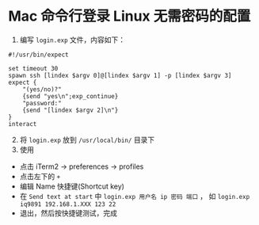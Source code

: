 # Mac 命令行登录 Linux 无需密码的配置

1. 编写 `login.exp` 文件，内容如下： 

```
#!/usr/bin/expect

set timeout 30
spawn ssh [lindex $argv 0]@[lindex $argv 1] -p [lindex $argv 3]
expect {
	"(yes/no)?"
	{send "yes\n";exp_continue}
	"password:"
	{send "[lindex $argv 2]\n"}
}
interact
```

2. 将 `login.exp` 放到 `/usr/local/bin/` 目录下
3. 使用

- 点击 iTerm2 -> preferences -> profiles
- 点击左下的 `+`
- 编辑 Name 快捷键(Shortcut key)
- 在 `Send text at start` 中 `login.exp 用户名 ip 密码 端口` ， 如 `login.exp iq9891 192.168.1.XXX 123 22`
- 退出，然后按快捷键测试，完成